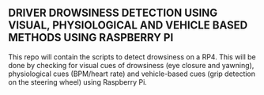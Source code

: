 ## DRIVER DROWSINESS DETECTION USING VISUAL, PHYSIOLOGICAL AND VEHICLE BASED METHODS USING RASPBERRY PI
This repo will contain the scripts to detect drowsiness on a RP4. This will be done by checking for visual cues of drowsiness (eye closure and yawning), physiological cues (BPM/heart rate) and vehicle-based cues (grip detection on the steering wheel) using Raspberry Pi. 
